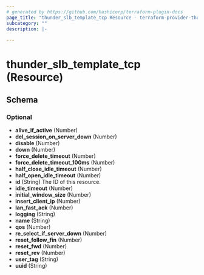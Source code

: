 ```yaml
---
# generated by https://github.com/hashicorp/terraform-plugin-docs
page_title: "thunder_slb_template_tcp Resource - terraform-provider-thunder"
subcategory: ""
description: |-
  
---
```


# thunder_slb_template_tcp (Resource)





<!-- schema generated by tfplugindocs -->
## Schema

### Optional

- **alive_if_active** (Number)
- **del_session_on_server_down** (Number)
- **disable** (Number)
- **down** (Number)
- **force_delete_timeout** (Number)
- **force_delete_timeout_100ms** (Number)
- **half_close_idle_timeout** (Number)
- **half_open_idle_timeout** (Number)
- **id** (String) The ID of this resource.
- **idle_timeout** (Number)
- **initial_window_size** (Number)
- **insert_client_ip** (Number)
- **lan_fast_ack** (Number)
- **logging** (String)
- **name** (String)
- **qos** (Number)
- **re_select_if_server_down** (Number)
- **reset_follow_fin** (Number)
- **reset_fwd** (Number)
- **reset_rev** (Number)
- **user_tag** (String)
- **uuid** (String)


